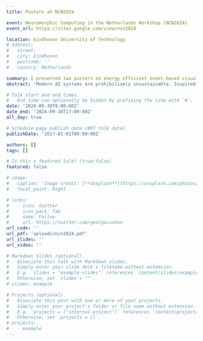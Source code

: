 ```yaml
---
title: Posters at NCN2024

event: Neuromorphic Computing in the Netherlands Workshop (NCN2024)
event_url: https://sites.google.com/view/ncn2024

location: Eindhoven University of Technology
# address:
#   street: 
#   city: Eindhoven
#   postcode: ''
#   country: Netherlands

summary: I presented two posters on energy efficient event-based visual processing and neuromorphic computing at NCN 2024.
abstract: 'Modern AI systems are prohibitively unsustainable. Inspired by our brains, neuromorphic computing promises low-latency and energyefficient neural network processing. Yet, current neuromorphic solutions still struggle to rival conventional deep learning accelerators’ performance and area efficiency in practical applications. In this encore abstract, we present our published work [8] on explorations of optimizing sparse event-based neural network inference on SENECA, a scalable and flexible neuromorphic architecture. We introduce the event-driven depth-first convolution to increase area efficiency and latency in convolutional neural networks (CNNs) on the neuromorphic processor. We benchmarked our optimized solution on sensor fusion, digit recognition, and high-resolution object detection tasks, and showed significant improvements in energy, latency, and area, compared with other state-ofthe-art large-scale neuromorphic processors. To extend our published results, we performed energy-efficient event-based optical flow prediction using our proposed methods on the neuromorphic processor. The extension study shows that sparsely activated artificial neural networks can achieve the same level of efficiency as spiking neural networks.'

# Talk start and end times.
#   End time can optionally be hidden by prefixing the line with `#`.
date: '2024-09-30T8:00:00Z'
date_end: '2024-09-30T17:00:00Z'
all_day: true

# Schedule page publish date (NOT talk date).
publishDate: '2017-01-01T00:00:00Z'

authors: []
tags: []

# Is this a featured talk? (true/false)
featured: false

# image:
#   caption: 'Image credit: [**Unsplash**](https://unsplash.com/photos/bzdhc5b3Bxs)'
#   focal_point: Right

# links:
#   - icon: twitter
#     icon_pack: fab
#     name: Follow
#     url: https://twitter.com/georgecushen
url_code: ''
url_pdf: 'uploads/ncn2024.pdf'
url_slides: ''
url_video: ''

# Markdown Slides (optional).
#   Associate this talk with Markdown slides.
#   Simply enter your slide deck's filename without extension.
#   E.g. `slides = "example-slides"` references `content/slides/example-slides.md`.
#   Otherwise, set `slides = ""`.
# slides: example

# Projects (optional).
#   Associate this post with one or more of your projects.
#   Simply enter your project's folder or file name without extension.
#   E.g. `projects = ["internal-project"]` references `content/project/deep-learning/index.md`.
#   Otherwise, set `projects = []`.
# projects:
#   - example
---
```


<!-- {{% callout note %}}
Click on the **Slides** button above to view the built-in slides feature.
{{% /callout %}}

Slides can be added in a few ways:

- **Create** slides using Wowchemy's [_Slides_](https://wowchemy.com/docs/managing-content/#create-slides) feature and link using `slides` parameter in the front matter of the talk file
- **Upload** an existing slide deck to `static/` and link using `url_slides` parameter in the front matter of the talk file
- **Embed** your slides (e.g. Google Slides) or presentation video on this page using [shortcodes](https://wowchemy.com/docs/writing-markdown-latex/).

Further event details, including [page elements](https://wowchemy.com/docs/writing-markdown-latex/) such as image galleries, can be added to the body of this page. -->
